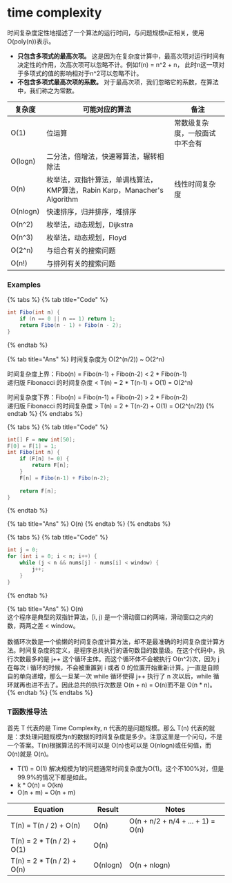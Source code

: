 # time complexity

时间复杂度定性地描述了一个算法的运行时间，与问题规模n正相关，使用O(poly(n))表示。

* **只包含多项式的最高次项。** 这是因为在复杂度计算中，最高次项对运行时间有决定性的作用，次高次项可以忽略不计。例如f(n) = n^2 + n， 此时n这一项对于多项式的值的影响相对于n^2可以忽略不计。
* **不包含多项式最高次项的系数。** 对于最高次项，我们忽略它的系数，在算法中，我们称之为常数。

| 复杂度      | 可能对应的算法                                               | 备注              |
| -------- | ----------------------------------------------------- | --------------- |
| O(1)     | 位运算                                                   | 常数级复杂度，一般面试中不会有 |
| O(logn)  | 二分法，倍增法，快速幂算法，辗转相除法                                   |                 |
| O(n)     | 枚举法，双指针算法，单调栈算法，KMP算法，Rabin Karp，Manacher's Algorithm | 线性时间复杂度         |
| O(nlogn) | 快速排序，归并排序，堆排序                                         |                 |
| O(n^2)   | 枚举法，动态规划，Dijkstra                                     |                 |
| O(n^3)   | 枚举法，动态规划，Floyd                                        |                 |
| O(2^n)   | 与组合有关的搜索问题                                            |                 |
| O(n!)    | 与排列有关的搜索问题                                            |                 |

### Examples

{% tabs %}
{% tab title="Code" %}
```java
int Fibo(int n) {
    if (n == 0 || n == 1) return 1;
    return Fibo(n - 1) + Fibo(n - 2);
}
```
{% endtab %}

{% tab title="Ans" %}
时间复杂度为 O(2^(n/2)) \~ O(2^n)

时间复杂度上界：Fibo(n) = Fibo(n-1) + Fibo(n-2) < 2 \* Fibo(n-1)\
递归版 Fibonacci 的时间复杂度 < T(n) = 2 \* T(n-1) + O(1) = O(2^n)

时间复杂度下界：Fibo(n) = Fibo(n-1) + Fibo(n-2) > 2 \* Fibo(n-2)\
递归版 Fibonacci 的时间复杂度 > T(n) = 2 \* T(n-2) + O(1) = O(2^(n/2))
{% endtab %}
{% endtabs %}

{% tabs %}
{% tab title="Code" %}
```java
int[] F = new int[50];
F[0] = F[1] = 1;
int Fibo(int n) {
    if (F[n] != 0) {
        return F[n];
    }
    F[n] = Fibo(n-1) + Fibo(n-2);
    
    return F[n];
}
```
{% endtab %}

{% tab title="Ans" %}
O(n)
{% endtab %}
{% endtabs %}

{% tabs %}
{% tab title="Code" %}
```java
int j = 0;
for (int i = 0; i < n; i++) {
    while (j < n && nums[j] - nums[i] < window) {
        j++;
    }
}
```
{% endtab %}

{% tab title="Ans" %}
O(n)\
这个程序是典型的双指针算法，\[i, j) 是一个滑动窗口的两端，滑动窗口之内的数，两两之差 < window。\
\
数循环次数是一个偷懒的时间复杂度计算方法，却不是最准确的时间复杂度计算方法。时间复杂度的定义，是程序总共执行的语句数目的数量级。在这个代码中，执行次数最多的是 j++ 这个循环主体。而这个循环体不会被执行 O(n^2)次，因为 j 在每次 i 循环的时候，不会被重置到 i 或者 0 的位置开始重新计算。j一直是自顾自的单向递增，那么一旦某一次 while 循环使得 j++ 执行了 n 次以后，while 循环就再也进不去了。因此总共的执行次数是 O(n + n) = O(n)而不是 O(n \* n)。
{% endtab %}
{% endtabs %}

### T函数推导法

首先 T 代表的是 Time Complexity, n 代表的是问题规模。那么 T(n) 代表的就是：求处理问题规模为n的数据的时间复杂度是多少。注意这里是一个问句，不是一个答案。T(n)根据算法的不同可以是 O(n)也可以是 O(nlogn)或任何值，而 O(n)就是 O(n)。

* T(1) = O(1) 解决规模为1的问题通常时间复杂度为O(1)。这个不100%对，但是99.9%的情况下都是如此。
* k \* O(n) = O(kn)
* O(n + m) = O(n + m)

| Equation                    | Result   | Notes                             |
| --------------------------- | -------- | --------------------------------- |
| T(n) = T(n / 2) + O(n)      | O(n)     | O(n + n/2 + n/4 + ... + 1) = O(n) |
| T(n) = 2 \* T(n / 2) + O(1) | O(n)     |                                   |
| T(n) = 2 \* T(n / 2) + O(n) | O(nlogn) | O(n + nlogn)                      |

##
